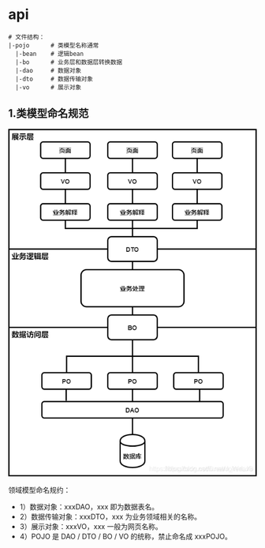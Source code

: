 # api
```
# 文件结构：
|-pojo      # 类模型名称通常
  |-bean    # 逻辑bean
  |-bo      # 业务层和数据层转换数据
  |-dao     # 数据对象
  |-dto     # 数据传输对象
  |-vo      # 展示对象
```
## 1.类模型命名规范
![](./imgs/img0.png)

领域模型命名规约：
- 1）数据对象：xxxDAO，xxx 即为数据表名。
- 2）数据传输对象：xxxDTO，xxx 为业务领域相关的名称。
- 3）展示对象：xxxVO，xxx 一般为网页名称。
- 4）POJO 是 DAO / DTO / BO / VO 的统称，禁止命名成 xxxPOJO。

